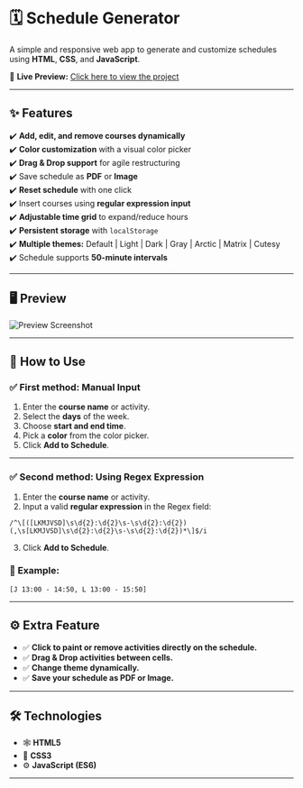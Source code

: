 # 🗓️ **Schedule Generator**

A simple and responsive web app to generate and customize schedules using **HTML**, **CSS**, and **JavaScript**.

🔗 **Live Preview:** [Click here to view the project](https://jason-montenegro.github.io/basic-ucr-schedule-generator/)

---

## ✨ **Features**

✔️ **Add, edit, and remove courses dynamically**  
✔️ **Color customization** with a visual color picker  
✔️ **Drag & Drop support** for agile restructuring  
✔️ Save schedule as **PDF** or **Image**  
✔️ **Reset schedule** with one click  
✔️ Insert courses using **regular expression input**  
✔️ **Adjustable time grid** to expand/reduce hours  
✔️ **Persistent storage** with `localStorage`  
✔️ **Multiple themes:** Default | Light | Dark | Gray | Arctic | Matrix | Cutesy  
✔️ Schedule supports **50-minute intervals**  

---

## 🖥️ **Preview**
![Preview Screenshot](https://www.svgrepo.com/show/340812/pending.svg)

---

## 📖 **How to Use**

### ✅ **First method: Manual Input**
1. Enter the **course name** or activity.
2. Select the **days** of the week.
3. Choose **start and end time**.
4. Pick a **color** from the color picker.
5. Click **Add to Schedule**.

---

### ✅ **Second method: Using Regex Expression**
1. Enter the **course name** or activity.
2. Input a valid **regular expression** in the Regex field:
  ```regex
  /^\[([LKMJVSD]\s\d{2}:\d{2}\s-\s\d{2}:\d{2})(,\s[LKMJVSD]\s\d{2}:\d{2}\s-\s\d{2}:\d{2})*\]$/i
  ```
3. Click **Add to Schedule**.

### 📌 Example:
  ```
  [J 13:00 - 14:50, L 13:00 - 15:50]
  ```
---

## ⚙️ Extra Feature

- ✅ **Click to paint or remove activities directly on the schedule.**
- ✅ **Drag & Drop activities between cells.**
- ✅ **Change theme dynamically.**
- ✅ **Save your schedule as PDF or Image.**

---

## 🛠️ Technologies

- 🕸️ **HTML5**  
- 🎨 **CSS3**  
- ⚙️ **JavaScript (ES6)**  

---
